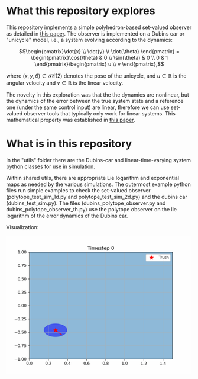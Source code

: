 # What this repository explores
This repository implements a simple polyhedron-based set-valued observer as detailed in [this paper](https://citeseerx.ist.psu.edu/document?repid=rep1&type=pdf&doi=0dd361c4ae2b294d4693922bcb75024a427d298a).  The observer is implemented on a Dubins car or "unicycle" model, i.e., a system evolving according to the dynamics:

```math
\begin{pmatrix}\dot{x} \\ \dot{y} \\ \dot{\theta}
\end{pmatrix} = \begin{pmatrix}\cos(\theta) & 0 \\ \sin(\theta) & 0 \\ 0 & 1
\end{pmatrix}\begin{pmatrix}
u \\ v
\end{pmatrix},
```

where $(x,y,\theta) \in \mathcal{SE}(2)$ denotes the pose of the unicycle, and  $u\in\mathbb{R}$ is the angular velocity and $v\in\mathbb{R}$ is the linear velocity.

The novelty in this exploration was that the the dynamics are nonlinear, but the dynamics of the error between the true system state and a reference one (under the same control input) are linear, therefore we can use set-valued observer tools that typically only work for linear systems.  This mathematical property was established in [this paper](https://arxiv.org/pdf/1410.1465.pdf).

# What is in this repository
In the "utils" folder there are the Dubins-car and linear-time-varying system python classes for use in simulation.

Within shared utils, there are appropriate Lie logarithm and exponential maps as needed by the various simulations.  The outermost example python files run simple examples to check the set-valued observer (polytope_test_sim_1d.py and polytope_test_sim_2d.py) and the dubins car (dubins_test_sim.py). The files (dubins_polytope_observer.py and dubins_polytope_observer_th.py) use the polytope observer on the lie logarithm of the error dynamics of the Dubins car.

Visualization:

<img src="./set_evolution.gif" width="500"/>
